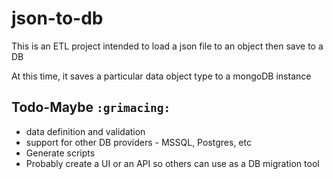 # json-to-db
This is an ETL project intended to load a json file to an object then save to a DB

At this time, it saves a particular data object type to a mongoDB instance

## Todo-Maybe `:grimacing:`

- data definition and validation
- support for other DB providers - MSSQL, Postgres, etc
- Generate scripts
- Probably create a UI or an API so others can use as a DB migration tool